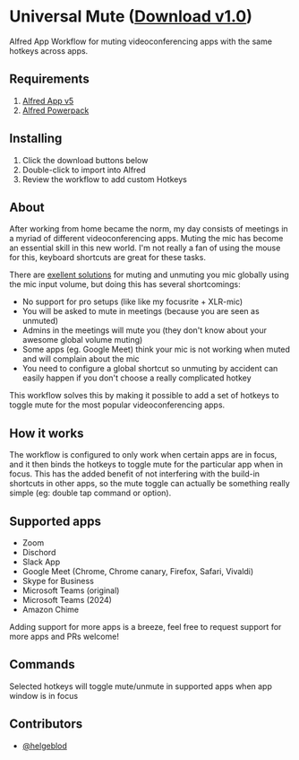 Universal Mute ([Download v1.0](https://raw.github.com/helgeblod/alfred-universalmute/main/universalmute.alfredworkflow))
=====================

Alfred App Workflow for muting videoconferencing apps with the same hotkeys across apps. 

## Requirements
1. [Alfred App v5](http://www.alfredapp.com/#download)
1. [Alfred Powerpack](https://buy.alfredapp.com/)

## Installing
1. Click the download buttons below
2. Double-click to import into Alfred
3. Review the workflow to add custom Hotkeys

## About
After working from home became the norm, my day consists of meetings in a myriad
of different videoconferencing apps. Muting the mic has become an essential
skill in this new world. I'm not really a fan of using the mouse for this, keyboard shortcuts are great for these tasks.

There are [exellent solutions](https://mutify.app) for muting and unmuting you mic globally using
the mic input volume, but doing this has several shortcomings:

- No support for pro setups (like like my focusrite + XLR-mic)
- You will be asked to mute in meetings (because you are seen as unmuted)
- Admins in the meetings will mute you (they don't know about your awesome
  global volume muting)
- Some apps (eg. Google Meet) think your mic is not working when muted and will complain about the mic 
- You need to configure a global shortcut so unmuting by accident can easily
  happen if you don't choose a really complicated hotkey

This workflow solves this by making it possible to add a set of hotkeys to
toggle mute for the most popular videoconferencing apps.

## How it works
The workflow is configured to only work when certain apps are in focus, and it
then binds the hotkeys to toggle mute for the particular app when in focus. This
has the added benefit of not interfering with the build-in shortcuts in other
apps, so the mute toggle can actually be something really simple (eg: double tap
command or option).

## Supported apps
- Zoom
- Dischord
- Slack App 
- Google Meet (Chrome, Chrome canary, Firefox, Safari, Vivaldi) 
- Skype for Business 
- Microsoft Teams (original)
- Microsoft Teams (2024)
- Amazon Chime

Adding support for more apps is a breeze, feel free to request support for more apps and PRs welcome!

## Commands
Selected hotkeys will toggle mute/unmute in supported apps when app window is in focus 

## Contributors
- [@helgeblod](https://github.com/helgeblod)
